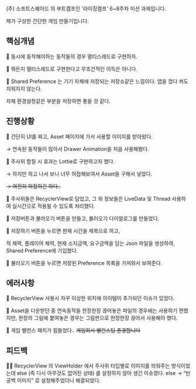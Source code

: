 (주) 소프트스퀘어드 의 부트캠프인 '라이징캠프' 6~8주차 미션 과제입니다.

제가 구상한 간단한 게임 만들기입니다.

## 핵심개념

📕 동시에 동작해야하는 동작들의 경우 멀티스레드로 구현하자.

📕 뭐든지 멀티스레드로 구현한다고 무조건적인 이득은 아니다.

📕 Shared Preference 는 기기 자체에 저장되는 저장소같은 느낌이다. 앱을 껐다 켜도 지워지지 않는다.

자체 환경설정같은 부분을 저장하면 좋을 것 같다.

## 진행상황

🚂 간단히 UI를 짜고, Asset 페이지에 가서 사용할 이미지를 받아왔다.

→ 연속된 동작들이 많아서 Drawer Animation을 처음 사용해봤다.

🚂 주사위 합칠 시 효과는 Lottie로 구현하고자 했다.

→ 하지만 하고 나서 보니 너무 허접해보여서 Asset을 구해서 넣었다.

~~→ 여전히 허접하긴 하다..~~

🚂 주사위들은 RecyclerView로 담았고, 그 외 정보들은 LiveData 및 Thread 사용하여 실시간으로 적용될 수 있도록 처리했다.

🚂 저장버튼과 불러오기 버튼을 만들고, 불러오기 다이얼로그를 만들었다.

🚂 저장하기 버튼을 누르면 현재 시간을 제목으로 하고,

적 체력, 플레이어 체력, 현재 소지금액, 요구금액을 담는 Json 파일을 생성하여, Shared Preference에 기입했다.

🚂 불러오기 버튼을 누르면 저장된 Preference 목록을 가져와서 보여준다.

## 에러사항

💢 RecyclerView 사용시 자꾸 이상한 위치에 아이템이 추가되던 이슈가 있었다.

💢 Asset을 다운받던 중 연속동작을 한장한장 끊어놓은 파일의 경우에는 사용하기 편했지만, 한장의 그림에 붙여놓은 경우는 그림판으로 한장한장 끊어서 사용해야 했다.

💢 게임 밸런스 패치가 힘들었다.. ~~게임회사 밸런스팀 존경합니다~~

## 피드백

🤦🏻 RecyclerView 의 ViewHolder 에서 주사위 타입별로 이미지를 띄워주는 방식이었는데 else (즉 다시 아무것도 없어진 상태) 를 설정하지 않아 생긴 이슈였다. else → “빈 공백 이미지" 로 설정해주었더니 해결되었다.

